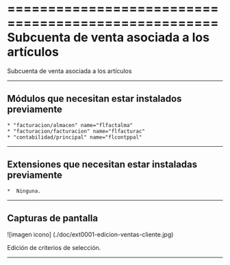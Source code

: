 ====================================================
Subcuenta de venta asociada a los artículos
====================================================

Subcuenta de venta asociada a los artículos

---------------------
Módulos que necesitan estar instalados previamente
---------------------


    * "facturacion/almacen" name="flfactalma"
    * "facturacion/facturacion" name="flfacturac"
    * "contabilidad/principal" name="flcontppal"


---------------------
Extensiones que necesitan estar instaladas previamente
---------------------

    *  Ninguna.


---------------------
Capturas de pantalla
---------------------

![imagen icono] (./doc/ext0001-edicion-ventas-cliente.jpg)

   
   Edición de criterios de selección.
   
------
